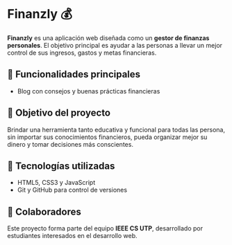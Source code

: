 # Finanzly 💰

**Finanzly** es una aplicación web diseñada como un **gestor de finanzas personales**. El objetivo principal es ayudar a las personas a llevar un mejor control de sus ingresos, gastos y metas financieras.

## 🧠 Funcionalidades principales

- Blog con consejos y buenas prácticas financieras

## 🚀 Objetivo del proyecto

Brindar una herramienta tanto educativa y funcional para todas las persona, sin importar sus conocimientos financieros, pueda organizar mejor su dinero y tomar decisiones más conscientes.

## 📌 Tecnologías utilizadas

- HTML5, CSS3 y JavaScript
- Git y GitHub para control de versiones

## 👥 Colaboradores

Este proyecto forma parte del equipo **IEEE CS UTP**, desarrollado por estudiantes interesados en el desarrollo web.
